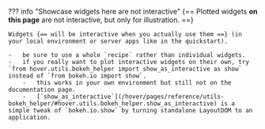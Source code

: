 ??? info "Showcase widgets here are not interactive"
    {== Plotted widgets **on this page** are not interactive, but only for illustration. ==}

    Widgets {== will be interactive when you actually use them ==} (in your local environment or server apps like in the quickstart).

    -   be sure to use a whole `recipe` rather than individual widgets.
    -   if you really want to plot interactive widgets on their own, try `from hover.utils.bokeh_helper import show_as_interactive as show` instead of `from bokeh.io import show`.
        -   this works in your own environment but still not on the documentation page.
        -   [`show_as_interactive`](/hover/pages/reference/utils-bokeh_helper/#hover.utils.bokeh_helper.show_as_interactive) is a simple tweak of `bokeh.io.show` by turning standalone LayoutDOM to an application.
